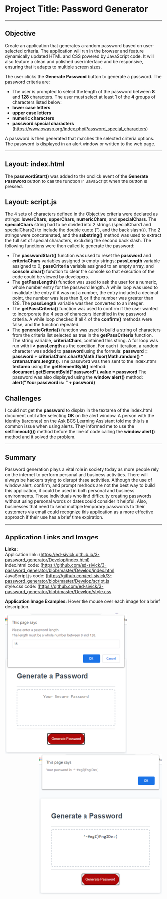 # Project Title: Password Generator
___
## Objective
Create an application that generates a random password based on user-selected criteria. The application will run in the browser and feature dynamically updated HTML and CSS powered by JavaScript code. It will also feature a clean and polished user interface and be responsive, ensuring that it adapts to multiple screen sizes.

The user clicks the **Generate Password** button to generate a password.
The password criteria are:
- The user is prompted to select the length of the password between **8** and **128** characters.
The user must select at least **1** of the **4** groups of characters listed below:
- **lower case letters**
- **upper case letters**
- **numeric characters**
- **password special characters** (https://www.owasp.org/index.php/Password_special_characters)

A password is then generated that matches the selected criteria options.  The password is displayed in an alert window or written to the web page.
___
## Layout: index.html
The **passwordStart()** was added to the onclick event of the **Generate Password** button to call the function in JavaScript when the button is pressed.

## Layout: script.js
The 4 sets of characters defined in the Objective criteria were declared as strings: **lowerChars**, **upperChars**, **numericChars**, and **specialChars**.  The **specialChars** string had to be divided into 2 strings (specialChars1 and specialChars2) to include the double quote ("), and the back slash(\\). The 2 strings were concatenated, and the **substring()** method was used to extract the full set of special characters, excluding the second back slash.  The following functions were then called to generate the password:
- The **passwordStart()** function was used to reset the **password** and **criteriaChars** variables assigned to empty strings; **passLength** variable assigned to 0; **passCriteria** variable assigned to an empty array, and **console.clear()** function to clear the console so that execution of the code could be viewed by developers.
- The **getPassLength()** function was used to ask the user for a numeric, whole number entry for the password length.  A while loop was used to invalidate the entry if it was not a number, the entry  included a decimal point, the number was less than 8, or if the number was greater than 128.  The **passLength** variable was then converted to an integer.
- The **getPassCriteria()** function was used to confirm if the user wanted to incorporate the 4 sets of characters identified in the password criteria.  A while loop checked if all 4 of the **confirm()** methods were false, and the function repeated.
- The **generateCriteria()** function was used to build a string of characters from the criteria list selected as true in the **getPassCriteria** function. The string variable, **criteriaChars**, contained this string.  A for loop was run with  **i < passLength** as the condition.  For each **i** iteration, a random character was added to **password** using the formula: 
**password = password + criteriaChars.charAt(Math.floor(Math.random() * criteriaChars.length))**.
The password was then sent to the index.html **textarea** using the **getElementById()** method: 
**document.getElementById("password").value = password**
The password was also displayed using the **window alert()** method:
**alert("Your password is: " + password)**

## Challenges  
I could not get the **password** to display in the textarea of the index.html document until after selecting **OK** on the alert window.  A person with the identity (iarcones) on the Ask BCS Learning Assistant told me this is a common issue when using alerts.  They informed me to use the **setTimeout(())** method before the line of code calling the **window alert()** method and it solved the problem.
___
## Summary  
Password generation plays a vital role in society today as more people rely on the internet to perform personal and business activities.  There will always be hackers trying to disrupt these activities.  Although the use of window alert, confirm, and prompt methods are not the best way to build this application, it could be used in both personal and business environments.  Those individuals who find difficulty creating passwords without using personal words or dates could consider it helpful.  Also, businesses that need to send multiple temporary passwords to their customers via email could recognize this application as a more effective approach if their use has a brief time expiration.
___
## Application Links and Images  
**Links:**  
Application link: (https://ed-sivick.github.io/3-password_generator/Develop/index.html)  
index.html code: (https://github.com/ed-sivick/3-password_generator/blob/master/Develop/index.html  
JavaScript.js code: (https://github.com/ed-sivick/3-password_generator/blob/master/Develop/script.js  
style.css code: (https://github.com/ed-sivick/3-password_generator/blob/master/Develop/style.css  

**Application Image Examples:** Hover the mouse over each image for a brief description. 
<p align="left">
  <img src="Develop/images/passwordgen1.png" height="450" align="left" title="image of password length entry prompt" alt="image of password length entry prompt">
  
  <img src="Develop/images/passwordgen2.png" height="450" align="right" title="image of generated password" alt="image of generated password">
  </p>